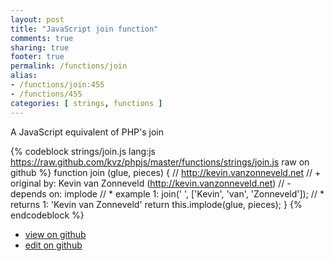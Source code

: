 ```yaml
---
layout: post
title: "JavaScript join function"
comments: true
sharing: true
footer: true
permalink: /functions/join
alias:
- /functions/join:455
- /functions/455
categories: [ strings, functions ]
---
```

A JavaScript equivalent of PHP's join
<!-- more -->
{% codeblock strings/join.js lang:js https://raw.github.com/kvz/phpjs/master/functions/strings/join.js raw on github %}
function join (glue, pieces) {
    // http://kevin.vanzonneveld.net
    // +   original by: Kevin van Zonneveld (http://kevin.vanzonneveld.net)
    // -    depends on: implode
    // *     example 1: join(' ', ['Kevin', 'van', 'Zonneveld']);
    // *     returns 1: 'Kevin van Zonneveld'
    return this.implode(glue, pieces);
}
{% endcodeblock %}
<ul>
 <li><a href="https://github.com/kvz/phpjs/blob/master/functions/strings/join.js">view on github</a></li>
 <li><a href="https://github.com/kvz/phpjs/edit/master/functions/strings/join.js">edit on github</a></li>
</ul>
